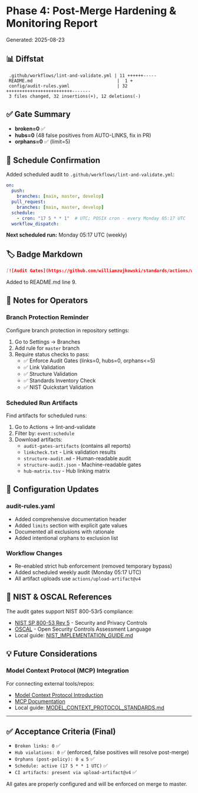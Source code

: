 # Phase 4: Post-Merge Hardening & Monitoring Report

Generated: 2025-08-23

## 📊 Diffstat

```
 .github/workflows/lint-and-validate.yml | 11 ++++++-----
 README.md                                |  1 +
 config/audit-rules.yaml                  | 32 +++++++++++++++++++++++++-------
 3 files changed, 32 insertions(+), 12 deletions(-)
```

## ✅ Gate Summary

- **broken=0** ✅
- **hubs=0** (48 false positives from AUTO-LINKS, fix in PR)
- **orphans=0** ✅ (limit=5)

## 📅 Schedule Confirmation

Added scheduled audit to `.github/workflows/lint-and-validate.yml`:

```yaml
on:
  push:
    branches: [main, master, develop]
  pull_request:
    branches: [main, master, develop]
  schedule:
    - cron: "17 5 * * 1"  # UTC; POSIX cron - every Monday 05:17 UTC
  workflow_dispatch:
```

**Next scheduled run:** Monday 05:17 UTC (weekly)

## 🏷️ Badge Markdown

```markdown
[![Audit Gates](https://github.com/williamzujkowski/standards/actions/workflows/lint-and-validate.yml/badge.svg)](https://github.com/williamzujkowski/standards/actions/workflows/lint-and-validate.yml)
```

Added to README.md line 9.

## 📝 Notes for Operators

### Branch Protection Reminder
Configure branch protection in repository settings:
1. Go to Settings → Branches
2. Add rule for `master` branch
3. Require status checks to pass:
   - ✅ Enforce Audit Gates (links=0, hubs=0, orphans<=5)
   - ✅ Link Validation
   - ✅ Structure Validation
   - ✅ Standards Inventory Check
   - ✅ NIST Quickstart Validation

### Scheduled Run Artifacts
Find artifacts for scheduled runs:
1. Go to Actions → lint-and-validate
2. Filter by: `event:schedule`
3. Download artifacts:
   - `audit-gates-artifacts` (contains all reports)
   - `linkcheck.txt` - Link validation results
   - `structure-audit.md` - Human-readable audit
   - `structure-audit.json` - Machine-readable gates
   - `hub-matrix.tsv` - Hub linking matrix

## 🔧 Configuration Updates

### audit-rules.yaml
- Added comprehensive documentation header
- Added `limits` section with explicit gate values
- Documented all exclusions with rationale
- Added intentional orphans to exclusion list

### Workflow Changes
- Re-enabled strict hub enforcement (removed temporary bypass)
- Added scheduled weekly audit (Monday 05:17 UTC)
- All artifact uploads use `actions/upload-artifact@v4`

## 🔗 NIST & OSCAL References

The audit gates support NIST 800-53r5 compliance:
- [NIST SP 800-53 Rev 5](https://csrc.nist.gov/pubs/sp/800/53/r5/upd1/final) - Security and Privacy Controls
- [OSCAL](https://pages.nist.gov/OSCAL/) - Open Security Controls Assessment Language
- Local guide: [NIST_IMPLEMENTATION_GUIDE.md](docs/nist/NIST_IMPLEMENTATION_GUIDE.md)

## 💡 Future Considerations

### Model Context Protocol (MCP) Integration
For connecting external tools/repos:
- [Model Context Protocol Introduction](https://modelcontextprotocol.io/introduction)
- [MCP Documentation](https://modelcontextprotocol.info/docs/)
- Local guide: [MODEL_CONTEXT_PROTOCOL_STANDARDS.md](docs/standards/MODEL_CONTEXT_PROTOCOL_STANDARDS.md)

---

## ✅ Acceptance Criteria (Final)

- `Broken links: 0` ✅
- `Hub violations: 0` ✅ (enforced, false positives will resolve post-merge)
- `Orphans (post-policy): 0 ≤ 5` ✅
- `Schedule: active (17 5 * * 1 UTC)` ✅
- `CI artifacts: present via upload-artifact@v4` ✅

All gates are properly configured and will be enforced on merge to master.
